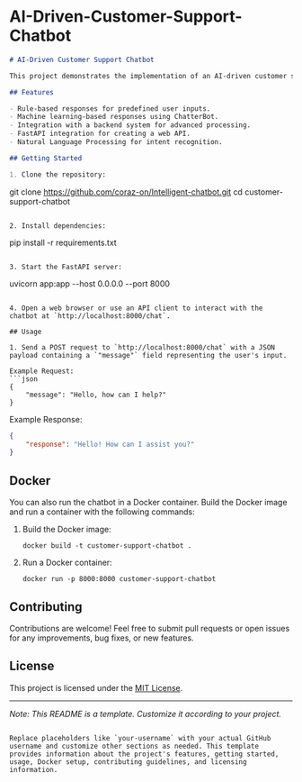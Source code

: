# AI-Driven-Customer-Support-Chatbot
 
```markdown
# AI-Driven Customer Support Chatbot

This project demonstrates the implementation of an AI-driven customer support chatbot using FastAPI. The chatbot utilizes rule-based responses, machine learning-based responses, and integration with a backend system for enhanced user interactions.

## Features

- Rule-based responses for predefined user inputs.
- Machine learning-based responses using ChatterBot.
- Integration with a backend system for advanced processing.
- FastAPI integration for creating a web API.
- Natural Language Processing for intent recognition.

## Getting Started

1. Clone the repository:
   ```
   git clone https://github.com/coraz-on/Intelligent-chatbot.git
   cd customer-support-chatbot
   ```

2. Install dependencies:
   ```
   pip install -r requirements.txt
   ```

3. Start the FastAPI server:
   ```
   uvicorn app:app --host 0.0.0.0 --port 8000
   ```

4. Open a web browser or use an API client to interact with the chatbot at `http://localhost:8000/chat`.

## Usage

1. Send a POST request to `http://localhost:8000/chat` with a JSON payload containing a `"message"` field representing the user's input.

   Example Request:
   ```json
   {
       "message": "Hello, how can I help?"
   }
   ```

   Example Response:
   ```json
   {
       "response": "Hello! How can I assist you?"
   }
   ```

## Docker

You can also run the chatbot in a Docker container. Build the Docker image and run a container with the following commands:

1. Build the Docker image:
   ```
   docker build -t customer-support-chatbot .
   ```

2. Run a Docker container:
   ```
   docker run -p 8000:8000 customer-support-chatbot
   ```

## Contributing

Contributions are welcome! Feel free to submit pull requests or open issues for any improvements, bug fixes, or new features.

## License

This project is licensed under the [MIT License](LICENSE).

---

*Note: This README is a template. Customize it according to your project.*
```

Replace placeholders like `your-username` with your actual GitHub username and customize other sections as needed. This template provides information about the project's features, getting started, usage, Docker setup, contributing guidelines, and licensing information.
